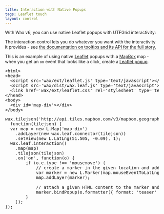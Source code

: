 ```yaml
---
title: Interaction with Native Popups
tags: Leaflet touch
layout: control
---
```


With Wax v6, you can use native Leaflet popups with UTFGrid interactivity:

The interaction control lets you do whatever you want with the interactivity
it provides - see [the documentation on tooltips and its API for the full story.](/wax/tooltips.html)

This is an example of using native [Leaflet](http://leaflet.cloudmade.com/) popups with
a [MapBox](http://mapbox.com/) map - when you get an `on` event that looks like a
click, create a [Leaflet popup](http://leaflet.cloudmade.com/reference.html#popup).

<div class='demo-map' id='map-div'></div>

<pre class='prettyprint'>
&lt;html&gt;
&lt;head&gt;
  &lt;script src='wax/ext/leaflet.js' type='text/javascript'&gt;&lt;/script&gt;
  &lt;script src='wax/dist/wax.leaf.js' type='text/javascript'&gt;&lt;/script&gt;
  &lt;link href='wax/ext/leaflet.css' rel='stylesheet' type='text/css' /&gt;
&lt;/head&gt;
&lt;body&gt;
  &lt;div id='map-div'&gt;&lt;/div&gt;
&lt;/body&gt;
</pre>

<pre class='prettyprint live'>
wax.tilejson('http://api.tiles.mapbox.com/v3/mapbox.geography-class.jsonp',
  function(tilejson) {
  var map = new L.Map('map-div')
    .addLayer(new wax.leaf.connector(tilejson))
    .setView(new L.LatLng(51.505, -0.09), 1);
  wax.leaf.interaction()
    .map(map)
    .tilejson(tilejson)
    .on('on', function(o) {
        if (o.e.type !== 'mousemove') {
            // create a marker in the given location and add it to the map
            var marker = new L.Marker(map.mouseEventToLatLng(o.e));
            map.addLayer(marker);

            // attach a given HTML content to the marker and immediately open it
            marker.bindPopup(o.formatter({ format: 'teaser' }, o.data)).openPopup();
        }
    });
});
</pre>

